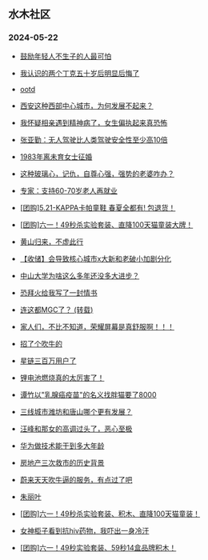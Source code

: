 ## 水木社区 
### 2024-05-22

+ [鼓励年轻人不生子的人最可怕](https://www.mysmth.net/nForum/article/OurEstate/2984270)

+ [我认识的两个丁克五十岁后明显后悔了](https://www.mysmth.net/nForum/article/FamilyLife/1766702219)

+ [ootd](https://www.mysmth.net/nForum/article/FashionShow/508035)

+ [西安这种西部中心城市，为何发展不起来？](https://www.mysmth.net/nForum/article/Geography/582484)

+ [我怀疑相亲遇到精神病了，女生偏执起来真恐怖](https://www.mysmth.net/nForum/article/Love/6296133)

+ [张亚勤：无人驾驶比人类驾驶安全性至少高10倍](https://www.mysmth.net/nForum/article/GreenAuto/1580618)

+ [1983年离未育女士征婚](https://www.mysmth.net/nForum/article/PieLove/2882743)

+ [这种玻璃心，记仇，自尊心强，强势的老婆咋办？](https://www.mysmth.net/nForum/article/Divorce/2074590)

+ [专家：支持60-70岁老人再就业](https://www.mysmth.net/nForum/article/WorkingLife/49258)

+ [[团购]5.21-KAPPA卡帕童鞋 春夏全都有! 包退货！](https://www.mysmth.net/nForum/article/ADAgent_TG/1321566)

+ [[团购]六一！49秒杀实验套装、直降100天猫童装大牌！](https://www.mysmth.net/nForum/article/ADAgent_TG/1321620)

+ [黄山归来，不虚此行](https://www.mysmth.net/nForum/article/Travel/994360)

+ [【收储】会导致核心城市x大新和老破小加剧分化](https://www.mysmth.net/nForum/article/OurEstate/2985301)

+ [中山大学为啥这么多年还没多大进步？](https://www.mysmth.net/nForum/article/GaoKao/555769)

+ [恐拜火给我写了一封情书](https://www.mysmth.net/nForum/article/FamilyLife/1766706881)

+ [连这都MGC了？ (转载)](https://www.mysmth.net/nForum/article/MMJoke/1634819438)

+ [家人们，不比不知道，荣耀屏幕是真舒服啊！！！](https://www.mysmth.net/nForum/article/SmartZone/1572)

+ [招了个吹牛的](https://www.mysmth.net/nForum/article/WorkingLife/41969)

+ [星链三百万用户了](https://www.mysmth.net/nForum/article/Aero/443892)

+ [锂电池燃烧真的太厉害了！](https://www.mysmth.net/nForum/article/GreenAuto/1581557)

+ [谭竹以"乳腺癌疫苗"的名义找胖猫要了8000](https://www.mysmth.net/nForum/article/FamilyLife/1766707188)

+ [三线城市潍坊和唐山哪个更有发展？](https://www.mysmth.net/nForum/article/Geography/582636)

+ [汪峰和那女的高调过头了，恶心至极](https://www.mysmth.net/nForum/article/FamilyLife/1766707202)

+ [华为做技术能干到多大年龄](https://www.mysmth.net/nForum/article/WorkingLife/50274)

+ [房地产三次救市的历史背景](https://www.mysmth.net/nForum/article/OurEstate/2985683)

+ [蔚来天天吹牛逼的服务，有点过了吧](https://www.mysmth.net/nForum/article/GreenAuto/1581570)

+ [朱丽叶](https://www.mysmth.net/nForum/article/OMTV/745623)

+ [[团购]六一！49秒杀实验套装、积木、直降100天猫童装！](https://www.mysmth.net/nForum/article/ADAgent_TG/1321620)

+ [女神柜子看到抗hiv药物，我吓出一身冷汗](https://www.mysmth.net/nForum/article/Love/6296321)

+ [[团购]六一！49秒实验套装、59秒14盒品牌积木！](https://www.mysmth.net/nForum/article/ADAgent_TG/1321620)

